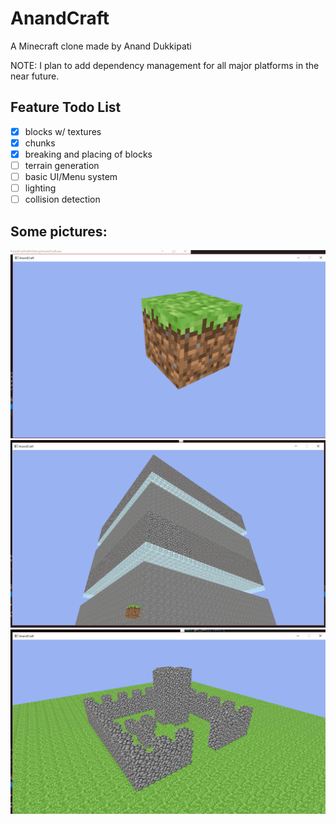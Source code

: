 # AnandCraft
A Minecraft clone made by Anand Dukkipati

NOTE: I plan to add dependency management for all major platforms in the near future.

## Feature Todo List
- [x] blocks w/ textures
- [x] chunks
- [x] breaking and placing of blocks
- [ ] terrain generation
- [ ] basic UI/Menu system
- [ ] lighting
- [ ] collision detection

## Some pictures:
![Grass Block](/readme-images/grass-block.jpg)
![Glass and Cobblestone](/readme-images/glass-and-cobble-chunk.jpg)
![Castle](/readme-images/castle.jpg)


